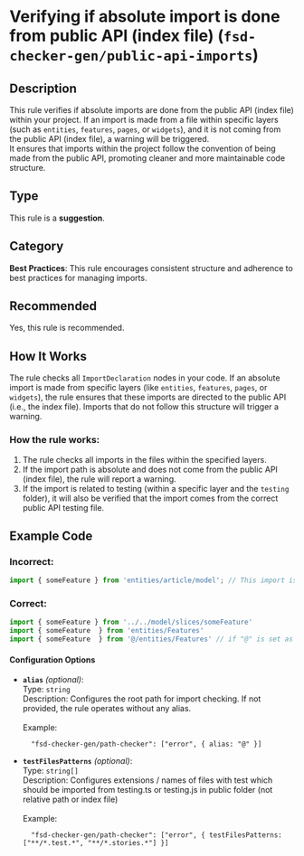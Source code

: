 # Verifying if absolute import is done from public API (index file) (`fsd-checker-gen/public-api-imports`)

<!-- end auto-generated rule header -->

## Description

This rule verifies if absolute imports are done from the public API (index file) within your project. If an import is made from a file within specific layers (such as `entities`, `features`, `pages`, or `widgets`), and it is not coming from the public API (index file), a warning will be triggered.
<br>
It ensures that imports within the project follow the convention of being made from the public API, promoting cleaner and more maintainable code structure.

## Type

This rule is a **suggestion**.

## Category

**Best Practices**: This rule encourages consistent structure and adherence to best practices for managing imports.

## Recommended

Yes, this rule is recommended.

## How It Works

The rule checks all `ImportDeclaration` nodes in your code. If an absolute import is made from specific layers (like `entities`, `features`, `pages`, or `widgets`), the rule ensures that these imports are directed to the public API (i.e., the index file). Imports that do not follow this structure will trigger a warning.

### How the rule works:

1. The rule checks all imports in the files within the specified layers.
2. If the import path is absolute and does not come from the public API (index file), the rule will report a warning.
3. If the import is related to testing (within a specific layer and the `testing` folder), it will also be verified that the import comes from the correct public API testing file.

## Example Code

### Incorrect:

```js
import { someFeature } from 'entities/article/model'; // This import is not from the public API (index file)
```

### Correct:

```js
import { someFeature } from '../../model/slices/someFeature'
import { someFeature  } from 'entities/Features'
import { someFeature  } from '@/entities/Features' // if "@" is set as option "alias" for rule
```


#### Configuration Options

- **`alias`** _(optional)_:<br>
  Type: `string`  
  Description: Configures the root path for import checking. If not provided, the rule operates without any alias.
  <br>
  <br>
  Example:
  ```text
    "fsd-checker-gen/path-checker": ["error", { alias: "@" }]
  ```

- **`testFilesPatterns`** _(optional)_:<br>
  Type: `string[]` <br>
  Description: Configures extensions / names of files with test which should be imported from testing.ts or testing.js in public folder (not relative path or index file)
  <br>
  <br>
  Example:
  ```text
    "fsd-checker-gen/path-checker": ["error", { testFilesPatterns: ["**/*.test.*", "**/*.stories.*"] }]
  ```
  
